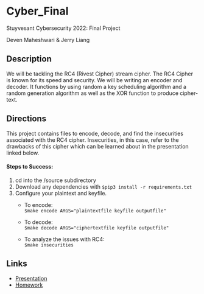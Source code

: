 # Cyber_Final
Stuyvesant Cybersecurity 2022: Final Project

Deven Maheshwari & Jerry Liang

## Description
We will be tackling the RC4 (Rivest Cipher) stream cipher. The RC4 Cipher is known for its speed and security. We will be writing an encoder and decoder. It functions by using random a key scheduling algorithm and a random generation algorithm as well as the XOR function to produce cipher-text.

## Directions
This project contains files to encode, decode, and find the insecurities associated with the RC4 cipher.
Insecurities, in this case, refer to the drawbacks of this cipher which can be learned about in the presentation linked below.

#### Steps to Success:
1. cd into the /source subdirectory
2. Download any dependencies with
```$pip3 install -r requirements.txt```
3. Configure your plaintext and keyfile.
    * To encode:  
    ```$make encode ARGS="plaintextfile keyfile outputfile"```    

    * To decode:   
    ```$make decode ARGS="ciphertextfile keyfile outputfile"```    

    * To analyze the issues with RC4:   
    ```$make insecurities```    


## Links
* [Presentation](https://github.com/devenmaheshwari/Cyber_Final/blob/main/PRESENTATION.md)  
* [Homework](https://github.com/devenmaheshwari/Cyber_Final/blob/main/HOMEWORK.md)
